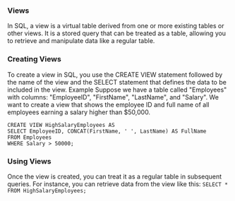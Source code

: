 ### Views
In SQL, a view is a virtual table derived from one or more existing tables or other views. It is a stored query that can be treated as a table, allowing you to retrieve and manipulate data like a regular table.

### Creating Views

To create a view in SQL, you use the CREATE VIEW statement followed by the name of the view and the SELECT statement that defines the data to be included in the view. 
Example
Suppose we have a table called "Employees" with columns: "EmployeeID", "FirstName", "LastName", and "Salary". We want to create a view that shows the employee ID and full name of all employees earning a salary higher than $50,000.

```
CREATE VIEW HighSalaryEmployees AS
SELECT EmployeeID, CONCAT(FirstName, ' ', LastName) AS FullName
FROM Employees
WHERE Salary > 50000;
```

### Using Views
Once the view is created, you can treat it as a regular table in subsequent queries. For instance, you can retrieve data from the view like this:
`SELECT * FROM HighSalaryEmployees; `
